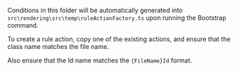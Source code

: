 Conditions in this folder will be automatically generated into `src\rendering\src\temp\ruleActionFactory.ts` upon running the Bootstrap command.

To create a rule action, copy one of the existing actions, and ensure that the class name matches the file name. 

Also ensure that the Id name matches the `{FileName}Id` format.
